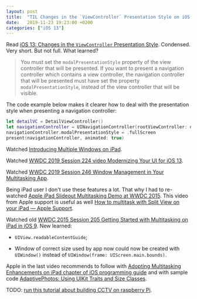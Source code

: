 ```yaml
---
layout: post
title:  "TIL Changes in the `ViewController` Presentation Style on iOS 13"
date:   2019-11-23 19:23:00 +0200
categories: ["iOS 13"]
---
```

Read [iOS 13: Changes in the `ViewController` Presentation Style](https://zonneveld.dev/ios-13-viewcontroller-presentation-style-modalpresentationstyle/). Condensed. Very short. But not full. What learned?

> You must set the `modalPresentationStyle` property of the view controller that will be presented. If you want to present a navigation controller which contains a view controller, the navigation controller that will be presented must have set the property `modalPresentationStyle`, instead of the view controller that will be visible.

The code example below makes it clearer how to deal with the presentation style when presenting a navigation controller:

```swift
let detailVC = DetailViewController()
let navigationController = UINavigationController(rootViewController: detailVC)
navigationController.modalPresentationStyle = .fullScreen
present(navigationController, animated: true)
```

Watched [Introducing Multiple Windows on iPad](https://developer.apple.com/videos/play/wwdc2019/212/).

Watched [WWDC 2019 Session 224 video Modernizing Your UI for iOS 13](https://developer.apple.com/videos/play/wwdc2019/224/).

Watched [WWDC 2019 Session 246 Window Management in Your Multitasking App](https://developer.apple.com/videos/play/wwdc2019/246/).

Being iPad user I don't use these features a lot. That why I had to re-watched [Apple iPad Slideout Multitasking Demo at WWDC 2015](https://www.youtube.com/watch?v=4H7YVLUZ-GI). This video from Apple support is useful as well [How to multitask with Split View on your iPad — Apple Support](https://www.youtube.com/watch?v=nSBZKr5kXYM).

Watched old [WWDC 2015 Session 205 Getting Started with Multitasking on iPad in iOS 9](https://developer.apple.com/videos/play/wwdc2015/205/). New learned:  

* `UIView.readableContentGuide`;

* Window of correct size used by app now could now be created with `UIWindow()` instead of `UIWindow(frame: UIScreen.main.bounds)`.

Apple in the last video recommends to follow with [Adopting Multitasking Enhancements on iPad chapter of iOS programming guide](https://developer.apple.com/library/archive/documentation/WindowsViews/Conceptual/AdoptingMultitaskingOniPad/index.html) and with sample code [AdaptivePhotos: Using UIKit Traits and Size Classes](https://developer.apple.com/library/archive/samplecode/AdaptivePhotos/Introduction/Intro.html#//apple_ref/doc/uid/TP40014636).

TODO: [run this tutorial about building CCTV on raspberry Pi](https://www.pyimagesearch.com/2019/09/02/opencv-stream-video-to-web-browser-html-page/).
